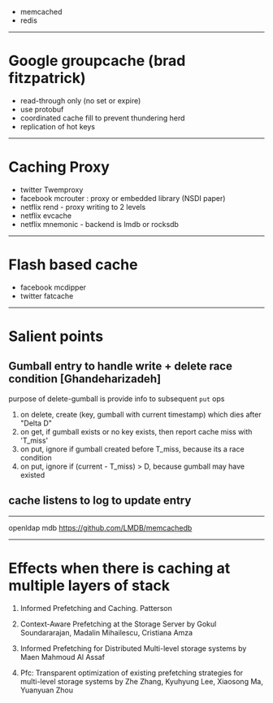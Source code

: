 
* memcached
* redis

--------------
# Google groupcache (brad fitzpatrick)

* read-through only (no set or expire)
* use protobuf
* coordinated cache fill to prevent thundering herd
* replication of hot keys

--------------

# Caching Proxy

* twitter Twemproxy
* facebook mcrouter : proxy or embedded library (NSDI paper)
* netflix rend - proxy writing to 2 levels
* netflix evcache
* netflix mnemonic - backend is lmdb or rocksdb

--------------

# Flash based cache

* facebook mcdipper 
* twitter fatcache

------------

# Salient points

## Gumball entry to handle write + delete race condition [Ghandeharizadeh]

purpose of delete-gumball is provide info to subsequent `put` ops

1. on delete, create (key, gumball with current timestamp) which dies after "Delta D"
2. on get, if gumball exists or no key exists, then report cache miss with 'T_miss'
3. on put, ignore if gumball created before T_miss, because its a race condition
3. on put, ignore if (current - T_miss) > D, because gumball may have existed

## cache listens to log to update entry

----------------

openldap mdb
https://github.com/LMDB/memcachedb

------------------

# Effects when there is caching at multiple layers of stack

1. Informed Prefetching and Caching.  Patterson

2. Context-Aware Prefetching at the Storage Server  by Gokul Soundararajan, Madalin Mihailescu, Cristiana Amza
 	
3. Informed Prefetching for Distributed Multi-level storage systems by Maen Mahmoud Al Assaf
		 	
4. Pfc: Transparent optimization of existing prefetching strategies for multi-level storage systems by Zhe Zhang, Kyuhyung Lee, Xiaosong Ma, Yuanyuan Zhou
